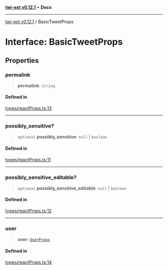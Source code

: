 [**twi-ext v0.12.1**](../README.md) • **Docs**

***

[twi-ext v0.12.1](../README.md) / BasicTweetProps

# Interface: BasicTweetProps

## Properties

### permalink

> **permalink**: `string`

#### Defined in

[types/reactProps.ts:13](https://github.com/Robot-Inventor/twi-ext/blob/6c6465649dfa269135b190dfa33bbf5db5c81b92/src/types/reactProps.ts#L13)

***

### possibly\_sensitive?

> `optional` **possibly\_sensitive**: `null` \| `boolean`

#### Defined in

[types/reactProps.ts:11](https://github.com/Robot-Inventor/twi-ext/blob/6c6465649dfa269135b190dfa33bbf5db5c81b92/src/types/reactProps.ts#L11)

***

### possibly\_sensitive\_editable?

> `optional` **possibly\_sensitive\_editable**: `null` \| `boolean`

#### Defined in

[types/reactProps.ts:12](https://github.com/Robot-Inventor/twi-ext/blob/6c6465649dfa269135b190dfa33bbf5db5c81b92/src/types/reactProps.ts#L12)

***

### user

> **user**: [`UserProps`](UserProps.md)

#### Defined in

[types/reactProps.ts:14](https://github.com/Robot-Inventor/twi-ext/blob/6c6465649dfa269135b190dfa33bbf5db5c81b92/src/types/reactProps.ts#L14)

